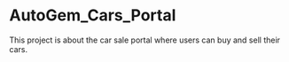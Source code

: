 # AutoGem_Cars_Portal
This project is about the car sale portal where users can buy and sell their cars.
